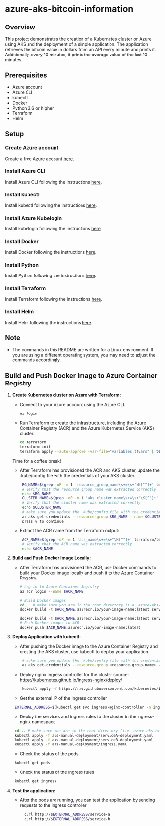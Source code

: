 # azure-aks-bitcoin-information

## Overview
This project demonstrates the creation of a Kubernetes cluster on Azure using AKS and the deployment of a simple application. The application retrieves the bitcoin value in dollars from an API every minute and prints it. Additionally, every 10 minutes, it prints the average value of the last 10 minutes.

## Prerequisites
- Azure account
- Azure CLI
- kubectl
- Docker
- Python 3.6 or higher
- Terraform
- Helm

## Setup
### Create Azure account
Create a free Azure account [here](https://azure.microsoft.com/en-us/free/).

### Install Azure CLI
Install Azure CLI following the instructions [here](https://docs.microsoft.com/en-us/cli/azure/install-azure-cli?view=azure-cli-latest).

### Install kubectl
Install kubectl following the instructions [here](https://kubernetes.io/docs/tasks/tools/install-kubectl/).

### Install Azure Kubelogin
Install kubelogin following the instructions [here](https://azure.github.io/kubelogin/install.html)

### Install Docker
Install Docker following the instructions [here](https://docs.docker.com/install/).

### Install Python
Install Python following the instructions [here](https://www.python.org/downloads/).

### Install Terraform
Install Terraform following the instructions [here](https://learn.hashicorp.com/terraform/getting-started/install.html).

### Install Helm
Install Helm following the instructions [here](https://helm.sh/docs/intro/install/).

## Note
- The commands in this README are written for a Linux environment. If you are using a different operating system, you may need to adjust the commands accordingly.

## Build and Push Docker Image to Azure Container Registry
1. **Create Kubernetes cluster on Azure with Terraform:**
   - Connect to your Azure account using the Azure CLI.
     ```bash
     az login
     ```

   - Run Terraform to create the infrastructure, including the Azure Container Registry (ACR) and the Azure Kubernetes Service (AKS) cluster.
     ```bash
     cd terraform
     terraform init
     terraform apply --auto-approve -var-file="variables.tfvars" | tee terraform_output.txt
     ```
    Time for a coffee break!

   - After Terraform has provisioned the ACR and AKS cluster, update the .kube/config file with the credentials of your AKS cluster.
     ```bash
      RG_NAME=$(grep -oP -m 1 'resource_group_name\s+=\s+"\K[^"]+' terraform_output.txt)
      # Verify that the resource group name was extracted correctly
      echo $RG_NAME
      CLUSTER_NAME=$(grep -oP -m 1 'aks_cluster_name\s+=\s+"\K[^"]+' terraform_output.txt)
      # Verify that the cluster name was extracted correctly
      echo $CLUSTER_NAME
      # make sure you update the .kube/config file with the credentials of your AKS cluster
      az aks get-credentials --resource-group $RG_NAME --name $CLUSTER_NAME
      press y to continue
     ```

   - Extract the ACR name from the Terraform output:
     ```bash
      ACR_NAME=$(grep -oP -m 1 'acr_name\s+=\s+"\K[^"]+' terraform/terraform_output.txt | tr '[:upper:]' '[:lower:]')
      # Verify that the ACR name was extracted correctly
      echo $ACR_NAME
     ```


2. **Build and Push Docker Image Locally:**
   - After Terraform has provisioned the ACR, use Docker commands to build your Docker image locally and push it to the Azure Container Registry.
     ```bash
     # Log in to Azure Container Registry
     az acr login --name $ACR_NAME

     # Build Docker images
     cd .. # make sure you are in the root directory (i.e. azure-aks-bitcoin-information)
     docker build -t $ACR_NAME.azurecr.io/your-image-name:latest service-a/.

     docker build -t $ACR_NAME.azurecr.io/your-image-name:latest service-b/.
     # Push Docker images to ACR 
     docker push $ACR_NAME.azurecr.io/your-image-name:latest
     ```

3. **Deploy Application with kubectl:**
   - After pushing the Docker image to the Azure Container Registry and creating the AKS cluster, use kubectl to deploy your application.
     ```bash
      # make sure you update the .kube/config file with the credentials of your AKS cluster
      az aks get-credentials --resource-group <resource-group-name> --name <cluster-name>
     ```
   - Deploy nginx ingress controller for the cluster
      source: https://kubernetes.github.io/ingress-nginx/deploy/
     ```bash
      kubectl apply -f https://raw.githubusercontent.com/kubernetes/ingress-nginx/controller-v0.44.0/deploy/static/provider/cloud/deploy.yaml
     ```
    - Get the external IP of the ingress controller
     ```bash
      EXTERNAL_ADDRESS=$(kubectl get svc ingress-nginx-controller -n ingress-nginx -o jsonpath='{.status.loadBalancer.ingress[0].ip}')
     ```
    - Deploy the services and ingress rules to the cluster in the ingress-nginx namespace
     ```bash
      cd .. # make sure you are in the root directory (i.e. azure-aks-bitcoin-information)
      kubectl apply -f aks-manual-deployment/serviceA-deployment.yaml
      kubectl apply -f aks-manual-deployment/serviceB-deployment.yaml
      kubectl apply -f aks-manual-deployment/ingress.yaml
     ```
    - Check the status of the pods
     ```bash
      kubectl get pods
     ```
    - Check the status of the ingress rules
     ```bash
      kubectl get ingress
     ```

4. **Test the application:**
    - After the pods are running, you can test the application by sending requests to the ingress controller
      ```bash
        curl http://$EXTERNAL_ADDRESS/service-a
        curl http://$EXTERNAL_ADDRESS/service-b
      ```


<!-- 4. **Deploy Application with Helm:**
   - After pushing the Docker image to the Azure Container Registry and creating the AKS cluster, use Helm to deploy your application.
     ```bash
     # Deploy application with Helm
     cd ..
     helm install my-release ./charts/service-a/
     helm install my-release ./charts/service-b/
     ``` -->

<!-- ## Cleanup
- Ensure that you clean up resources after testing or when they are no longer needed.

1. **Delete Helm Release:**
   - Delete the Helm release to uninstall the deployed application.
     ```bash
     # Delete Helm release
     helm uninstall my-release
     ```

2. **Destroy Terraform Resources:**
   - Destroy the Terraform-managed resources to delete the AKS cluster and Azure Container Registry.
     ```bash
     # Navigate to the terraform directory
     cd terraform
     # Destroy Terraform resources
     terraform destroy --auto-approve -var-file="variables.tfvars"
     ```

3. **Delete Docker Image from Azure Container Registry (Optional):**
   - If you want to remove the Docker image from the Azure Container Registry, you can do so using the Azure CLI.
     ```bash
     # Delete Docker image from ACR (optional)
     az acr repository delete --name $ACR_NAME --repository your-image --yes
     ```

4. **Remove Local Docker Image (Optional):**
   - Optionally, remove the locally built Docker image.
     ```bash
     # Remove local Docker image (optional)
     docker rmi $ACR_NAME.azurecr.io/your-image:tag
     ```

## Additional Notes
- Ensure that the necessary infrastructure (ACR, AKS) is in place before deploying your application.
- Consider dependencies and ensure each step completes successfully before moving to the next one.
- Include error handling and rollback procedures in case any step encounters issues.
- Update the placeholder values in commands and configurations with your specific details.
- Refer to individual directories for more specific information on Helm charts, Dockerfiles, and Terraform configurations. -->
